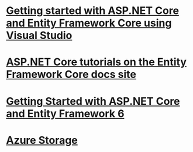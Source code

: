 # [Getting started with ASP.NET Core and Entity Framework Core using Visual Studio](ef-mvc/toc.md)
# [ASP.NET Core tutorials on the Entity Framework Core docs site](http://docs.efproject.net/en/latest/platforms/aspnetcore/toc.html.md)
# [Getting Started with ASP.NET Core and Entity Framework 6](entity-framework-6.md)
# [Azure Storage](azure-storage/toc.md)
